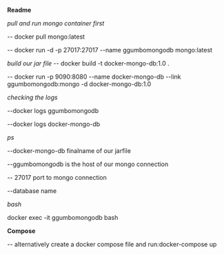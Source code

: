 **Readme**



*pull and run mongo container first*


-- docker pull mongo:latest 


-- docker run -d -p 27017:27017 --name ggumbomongodb mongo:latest


*build our jar file*
-- docker build -t  docker-mongo-db:1.0 .


-- docker run -p 9090:8080 --name docker-mongo-db --link ggumbomongodb:mongo -d docker-mongo-db:1.0


*checking the logs*


--docker logs ggumbomongodb


--docker logs docker-mongo-db


*ps*


--docker-mongo-db finalname of our jarfile


--ggumbomongodb is the host  of our mongo connection


-- 27017 port to mongo connection 


--database name <anyname>


*bash*


 docker exec -it ggumbomongodb bash
 
 
 **Compose**

 
 -- alternatively create a docker compose file and run:docker-compose up 
 
